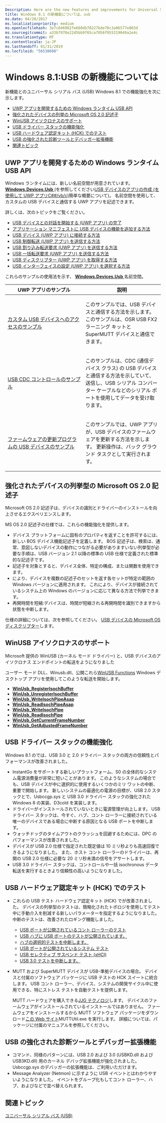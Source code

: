 ```yaml
---
Description: Here are the new features and improvements for Universal Serial Bus (USB) in Windows 8.1.
title: Windows 8.1 の新機能については、usb
ms.date: 04/20/2017
ms.localizationpriority: medium
ms.openlocfilehash: 3e7c846902fe660db70227bde70c3a06577e803d
ms.sourcegitcommit: a33b7978e22d5bb9f65ca7056f955319049a2e4c
ms.translationtype: MT
ms.contentlocale: ja-JP
ms.lasthandoff: 01/31/2019
ms.locfileid: "56530698"
---
```

# <a name="windows-81-whats-new-for-usb"></a>Windows 8.1:USB の新機能については


新機能とのユニバーサル シリアル バス (USB) Windows 8.1 での機能強化を次に示します。

-   [UWP アプリを開発するための Windows ランタイム USB API](#usb-sdk)
-   [強化されたデバイスの列挙の Microsoft OS 2.0 記述子](#microsoft-os-2-0-descriptors-for-improved-device-enumeration)
-   [WinUSB アイソクロナスのサポート](#usb-wdk)
-   [USB ドライバー スタックの機能強化](#usb-driver-stack-improvements)
-   [USB ハードウェア認定キット (HCK) でのテスト](#usb-tests-in-the-hardware-certification-kit-hck)
-   [USB の強化された診断ツールとデバッガー拡張機能](#improved-usb-diagnostic-tools-and-debugger-extensions-)
-   [関連トピック](#related-topics)

## <a name="windows-runtime-usb-api-for-developing-uwp-apps"></a>UWP アプリを開発するための Windows ランタイム USB API


Windows ランタイムには、新しい名前空間が用意されています。[**Windows.Devices.Usb** ](https://msdn.microsoft.com/library/windows/apps/dn278466) (を参照してください[USB デバイスのアプリの作成 (を使用して UWP アプリC##/vb/c)](https://msdn.microsoft.com/library/windows/apps/xaml/dn263144)簡単な概要について)。 名前空間を使用して、カスタムの USB デバイスと通信する UWP アプリを記述できます。

詳しくは、次のトピックをご覧ください。

-   [USB デバイスとの対話を開始する (UWP アプリ) の完了](talking-to-usb-devices-start-to-finish.md)
-   [アプリケーション マニフェストに USB デバイスの機能を追加する方法](updating-the-app-manifest-with-usb-device-capabilities.md)
-   [USB デバイス (UWP アプリ) に接続する方法](how-to-connect-to-a-usb-device--uwp-app-.md)
-   [USB 制御転送 (UWP アプリ) を送信する方法](how-to-send-a-usb-control-transfer--uwp-app-.md)
-   [USB 割り込み転送要求 (UWP アプリ) を送信する方法](how-to-send-a-usb-interrupt-transfer--uwp-app-.md)
-   [USB 一括転送要求 (UWP アプリ) を送信する方法](how-to-send-a-usb-bulk-transfer--uwp-app-.md)
-   [USB ディスクリプター (UWP アプリ) を取得する方法](how-to-get-usb-descriptors--uwp-app-.md)
-   [USB インターフェイスの設定 (UWP アプリ) を選択する方法](how-to-select-a-usb-interface-setting--uwp-app-.md)

これらのサンプルの使用法を示す、 [ **Windows.Devices.Usb** ](https://msdn.microsoft.com/library/windows/apps/dn278466)名前空間。

<table>
<colgroup>
<col width="50%" />
<col width="50%" />
</colgroup>
<thead>
<tr class="header">
<th>UWP アプリのサンプル</th>
<th>説明</th>
</tr>
</thead>
<tbody>
<tr class="odd">
<td><p><a href="" id="custom-usb-device-access-sample"></a><a href="https://go.microsoft.com/fwlink/p/?linkid=309716" data-raw-source="[Custom USB device access sample](https://go.microsoft.com/fwlink/p/?linkid=309716)">カスタム USB デバイスへのアクセスのサンプル</a></p></td>
<td><p>このサンプルでは、USB デバイスと通信する方法を示します。 このサンプルは、OSR USB FX2 ラーニング キットと SuperMUTT デバイスと通信できます。</p></td>
</tr>
<tr class="even">
<td><p><a href="" id="usb-cdc-control-sample"></a><a href="https://go.microsoft.com/fwlink/p/?linkid=309716" data-raw-source="[USB CDC Control sample](https://go.microsoft.com/fwlink/p/?linkid=309716)">USB CDC コントロールのサンプル</a></p></td>
<td><p>このサンプルは、CDC (通信デバイス クラス) の USB デバイスと通信する方法を示していて、送信し、USB シリアル コンバーター ケーブルなどのシリアル ポートを使用してデータを受け取ります。</p></td>
</tr>
<tr class="odd">
<td><p><a href="" id="firmware-update-usb-device-sample"></a><a href="https://go.microsoft.com/fwlink/p/?linkid=309716" data-raw-source="[Firmware Update USB Device sample](https://go.microsoft.com/fwlink/p/?linkid=309716)">ファームウェアの更新プログラムの USB デバイスのサンプル</a></p></td>
<td><p>このサンプルでは、UWP アプリが、USB デバイスのファームウェアを更新する方法を示します。 更新操作は、バック グラウンド タスクとして実行されます。</p></td>
</tr>
</tbody>
</table>

## <a name="microsoft-os-20-descriptors-for-improved-device-enumerations"></a>強化されたデバイスの列挙型の Microsoft OS 2.0 記述子 
 
Microsoft OS 2.0 記述子は、デバイスの識別とドライバーのインストールを向上させるエクスペリエンスします。

MS OS 2.0 記述子の仕様では、これらの機能強化を提供します。

-   デバイス プラットフォームに固有のプロパティを返すことを許可するには、新しい BOS デバイス機能記述子を定義します。 BOS 記述子は、検索は、通常、意図しないデバイスの動作につながる必要がありますいない列挙型が必要な手順は、USB バージョン 2.1 以降の標準の USB 仕様で定義された標準的な記述子です。
-   記述子を対象とすると、デバイス全体、特定の構成、または関数を使用できます。
-   により、デバイスを複数の記述子のセットを返す各セットが特定の範囲の Windows バージョンに適用されます。 これにより、デバイスが接続されているシステム上の Windows のバージョンに応じて異なる方法で列挙できます。
-   再開時間を短縮:デバイスは、時間が短縮される再開時間を識別できますから状態を中断します。

仕様の詳細については、次を参照してください。 [USB デバイスの Microsoft OS ディスクリプター](microsoft-defined-usb-descriptors.md)します。

## <a name="isochronous-support-for-winusb"></a>WinUSB アイソクロナスのサポート


Microsoft 提供の WinUSB (カーネル モード ドライバー) と、USB デバイスのアイソクロナス エンドポイントの転送をようになりました

ユーザー モード DLL、Winusb.dll、公開これら[WinUSB Functions](https://msdn.microsoft.com/library/windows/hardware/ff540046#winusb) Windows デスクトップ アプリを使用してこのような転送を開始します。

-   [**WinUsb\_RegisterIsochBuffer**](https://msdn.microsoft.com/library/windows/hardware/dn265566)
-   [**WinUsb\_UnregisterIsochBuffer**](https://msdn.microsoft.com/library/windows/hardware/dn265567)
-   [**WinUsb\_WriteIsochPipeAsap**](https://msdn.microsoft.com/library/windows/hardware/dn265569)
-   [**WinUsb\_ReadIsochPipeAsap**](https://msdn.microsoft.com/library/windows/hardware/dn265565)
-   [**WinUsb\_WriteIsochPipe**](https://msdn.microsoft.com/library/windows/hardware/dn265568)
-   [**WinUsb\_ReadIsochPipe**](https://msdn.microsoft.com/library/windows/hardware/dn265564)
-   [**WinUsb\_GetCurrentFrameNumber**](https://msdn.microsoft.com/library/windows/hardware/dn265549)
-   [**WinUsb\_GetAdjustedFrameNumber**](https://msdn.microsoft.com/library/windows/hardware/dn265548)

## <a name="usb-driver-stack-improvements"></a>USB ドライバー スタックの機能強化


Windows 8.1 のでは、USB 3.0 と 2.0 ドライバー スタックの両方の信頼性とパフォーマンスが改善されました。

-   InstantGo をサポートする新しいプラットフォーム、S0 の全体的なシステム電源消費量が非常に短いことがあります。 このようなシステムの場合でも、USB デバイスが中に選択的に使用するいくつかのミリ ワットの中断、重要で開始します。 新しいシステムの最適化の電源の目標が、USB 2.0 スタックとで、Usbccgp.sys と USB 3.0 ドライバー スタックの強化された Windows 8 の実装、D3cold を実装します。
-   ドライバーがインストールされていないときに電源管理が向上します。 USB ドライバー スタックは、今すぐ、ハブ、コント ローラーに接続されている唯一のデバイスである場合に中断する原因となる USB ポートを中断します。
-   ウォッチドッグのタイムアウトのクラッシュを回避するためには、DPC のパフォーマンスが改善されました。
-   デバイスが USB 2.0 仕様で指定された既定値は 10 ミリ秒よりも高速回復できるようになりました。 また、ホスト コント ローラーのドライバーは、再開の USB 2.0 仕様に必要な 20 ミリ秒未満の信号をアサートします。
-   USB 3.0 ドライバー スタックは、コントロールや一括 isochronous データ転送を実行するときより信頼性の高いようになりました。

## <a name="usb-tests-in-the-hardware-certification-kit-hck"></a>USB ハードウェア認定キット (HCK) でのテスト

-   これらの USB テスト ハードウェア認定キット (HCK) でが改善されました。 デバイスの列挙型のテストは、簡略化されたトポロジを使用してテスト中に手動介入を削減する新しいパラメーターを指定するようになりました。 中断のテストは、改善されたロギング機能しました。

    -   [USB ポートが公開されているコント ローラーのテスト](https://msdn.microsoft.com/library/windows/hardware/hh998021.aspx)
    -   [USB ハブに USB ポートのテストが公開されています。](https://msdn.microsoft.com/library/windows/hardware/jj123960.aspx)
    -   [ハブの選択的テストを中断します。](https://msdn.microsoft.com/library/windows/hardware/jj124844.aspx)
    -   [USB ポートが公開されているシステム テスト](https://msdn.microsoft.com/library/windows/hardware/jj123655.aspx)
    -   [USB セレクティブ サスペンド テスト (xHCI)](https://msdn.microsoft.com/library/windows/hardware/jj124491.aspx)
    -   [USB 3.0 テストを中断します。](https://msdn.microsoft.com/library/windows/hardware/jj125210.aspx)
-   MUTT および SuperMUTT デバイスが USB-準拠デバイスの場合。 デバイスと付属のソフトウェア パッケージに USB テストの HCK スイートに統合します。 USB コント ローラー、デバイス、システムの開発サイクル中に使用できる、特にストレス テストを自動テストを提供します。

    MUTT ハードウェアを購入できる[JJG テクノロジ](http://jjgtechnologies.com/mutt.md)します。 デバイスのファームウェアがインストールされているインストールではありません。 ファームウェアをインストールするから MUTT ソフトウェア パッケージをダウンロード[この Web サイト](https://msdn.microsoft.com/windows/hardware/jj590752)MUTTUtil.exe を実行します。 詳細については、パッケージに付属のマニュアルを参照してください。

## <a name="improved-usb-diagnostic-tools-and-debugger-extensions"></a>USB の強化された診断ツールとデバッガー拡張機能


-   コマンド、同様のパターンには、USB 2.0 および 3.0 (USBKD.dll および USB3KD.dll) 用のカーネル デバッグ拡張機能が強化されました。 Usbccgp.sys のデバッガーの拡張機能は、ご利用いただけます。
-   Message Analyzer (Netmon) に示すように USB イベントとはわかりやすいようになりました。 イベントをグループ化もしてコント ローラー、ハブ、およびなどで並べ替えられます。

## <a name="related-topics"></a>関連トピック
[ユニバーサル シリアル バス (USB)](https://msdn.microsoft.com/library/windows/hardware/ff538930)  



